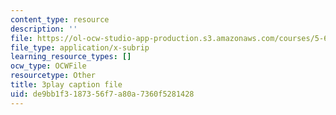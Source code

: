 ```yaml
---
content_type: resource
description: ''
file: https://ol-ocw-studio-app-production.s3.amazonaws.com/courses/5-61-physical-chemistry-fall-2017/de9bb1f3187356f7a80a7360f5281428_RGskPrZopRE.vtt
file_type: application/x-subrip
learning_resource_types: []
ocw_type: OCWFile
resourcetype: Other
title: 3play caption file
uid: de9bb1f3-1873-56f7-a80a-7360f5281428
---
```


